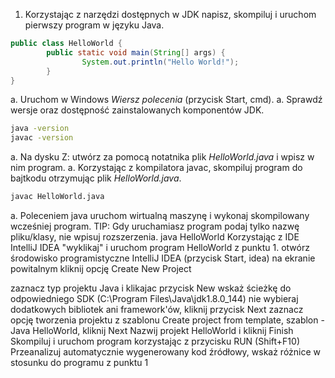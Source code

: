 1. Korzystając z narzędzi dostępnych w JDK napisz, skompiluj i uruchom pierwszy program w języku Java.

```java
public class HelloWorld {
        public static void main(String[] args) {
                System.out.println("Hello World!");
        }
}
``` 
a. Uruchom w Windows *Wiersz polecenia* (przycisk Start, cmd).
a. Sprawdź wersje oraz dostępność zainstalowanych komponentów JDK.

```bash
java -version
javac -version
```

a. Na dysku Z: utwórz za pomocą notatnika plik _HelloWorld.java_ i wpisz w nim program.
a. Korzystając z kompilatora javac, skompiluj program do bajtkodu otrzymując plik _HelloWorld.java_.

```bash
javac HelloWorld.java
```

a. Poleceniem java uruchom wirtualną maszynę i wykonaj skompilowany wcześniej program.
TIP: Gdy uruchamiasz program podaj tylko nazwę pliku/klasy, nie wpisuj rozszerzenia.
java HelloWorld
Korzystając z IDE IntelliJ IDEA "wyklikaj" i uruchom program HelloWorld z punktu 1.
otwórz środowisko programistyczne IntelliJ IDEA (przycisk Start, idea)
na ekranie powitalnym kliknij opcję Create New Project

zaznacz typ projektu Java i klikajac przycisk New wskaż ścieżkę do odpowiedniego SDK (C:\Program Files\Java\jdk1.8.0_144)
nie wybieraj dodatkowych bibliotek ani framework'ów, kliknij przycisk Next
zaznacz opcję tworzenia projektu z szablonu Create project from template, szablon - Java HelloWorld, kliknij Next
Nazwij projekt HelloWorld i kliknij Finish
Skompiluj i uruchom program korzystając z przycisku RUN (Shift+F10)
Przeanalizuj automatycznie wygenerowany kod źródłowy, wskaż różnice w stosunku do programu z punktu 1
